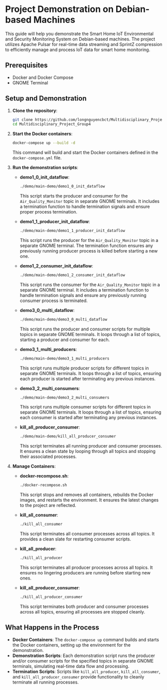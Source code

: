 # **Project Demonstration on Debian-based Machines**

This guide will help you demonstrate the Smart Home IoT Environmental and Security Monitoring System on Debian-based machines. The project utilizes Apache Pulsar for real-time data streaming and SprintZ compression to efficiently manage and process IoT data for smart home monitoring.

## **Prerequisites**

- Docker and Docker Compose
- GNOME Terminal

## **Setup and Demonstration**

1. **Clone the repository**:
    ```bash
    git clone https://github.com/longnguyencbct/Multidisciplinary_Project_Group4.git
    cd Multidisciplinary_Project_Group4
    ```

2. **Start the Docker containers**:
    ```bash
    docker-compose up --build -d
    ```
    This command will build and start the Docker containers defined in the `docker-compose.yml` file.

3. **Run the demonstration scripts**:

    - **demo1_0_init_dataflow**:
        ```bash
        ./demo/main-demo/demo1_0_init_dataflow
        ```
        This script starts the producer and consumer for the `Air_Quality_Monitor` topic in separate GNOME terminals. It includes a termination function to handle termination signals and ensure proper process termination.

    - **demo1_1_producer_init_dataflow**:
        ```bash
        ./demo/main-demo/demo1_1_producer_init_dataflow
        ```
        This script runs the producer for the `Air_Quality_Monitor` topic in a separate GNOME terminal. The termination function ensures any previously running producer process is killed before starting a new one.

    - **demo1_2_consumer_init_dataflow**:
        ```bash
        ./demo/main-demo/demo1_2_consumer_init_dataflow
        ```
        This script runs the consumer for the `Air_Quality_Monitor` topic in a separate GNOME terminal. It includes a termination function to handle termination signals and ensure any previously running consumer process is terminated.

    - **demo3_0_multi_dataflow**:
        ```bash
        ./demo/main-demo/demo3_0_multi_dataflow
        ```
        This script runs the producer and consumer scripts for multiple topics in separate GNOME terminals. It loops through a list of topics, starting a producer and consumer for each.

    - **demo3_1_multi_producers**:
        ```bash
        ./demo/main-demo/demo3_1_multi_producers
        ```
        This script runs multiple producer scripts for different topics in separate GNOME terminals. It loops through a list of topics, ensuring each producer is started after terminating any previous instances.

    - **demo3_2_multi_consumers**:
        ```bash
        ./demo/main-demo/demo3_2_multi_consumers
        ```
        This script runs multiple consumer scripts for different topics in separate GNOME terminals. It loops through a list of topics, ensuring each consumer is started after terminating any previous instances.

    - **kill_all_producer_consumer**:
        ```bash
        ./demo/main-demo/kill_all_producer_consumer
        ```
        This script terminates all running producer and consumer processes. It ensures a clean state by looping through all topics and stopping their associated processes.

5. **Manage Containers**:

    - **docker-recompose.sh**:
        ```bash
        ./docker-recompose.sh
        ```
        This script stops and removes all containers, rebuilds the Docker images, and restarts the environment. It ensures the latest changes to the project are reflected.

    - **kill_all_consumer**:
        ```bash
        ./kill_all_consumer
        ```
        This script terminates all consumer processes across all topics. It provides a clean slate for restarting consumer scripts.

    - **kill_all_producer**:
        ```bash
        ./kill_all_producer
        ```
        This script terminates all producer processes across all topics. It ensures no lingering producers are running before starting new ones.

    - **kill_all_producer_consumer**:
        ```bash
        ./kill_all_producer_consumer
        ```
        This script terminates both producer and consumer processes across all topics, ensuring all processes are stopped cleanly.

## **What Happens in the Process**
- **Docker Containers**: The `docker-compose up` command builds and starts the Docker containers, setting up the environment for the demonstration.
- **Demonstration Scripts**: Each demonstration script runs the producer and/or consumer scripts for the specified topics in separate GNOME terminals, simulating real-time data flow and processing.
- **Termination Scripts**: Scripts like `kill_all_producer`, `kill_all_consumer`, and `kill_all_producer_consumer` provide functionality to cleanly terminate all running processes.

